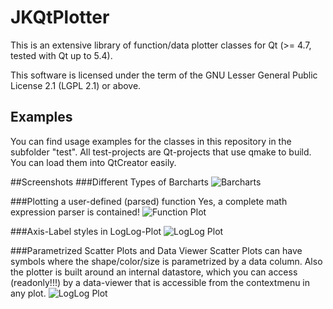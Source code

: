 # JKQtPlotter
This is an extensive library of function/data plotter classes for Qt (>= 4.7, tested with Qt up to 5.4).

This software is licensed under the term of the GNU Lesser General Public License 2.1 
(LGPL 2.1) or above. 

## Examples
You can find usage examples for the classes in this repository in the subfolder "test". All test-projects are Qt-projects that use qmake to build. You can load them into QtCreator easily.

##Screenshots
###Different Types of Barcharts
![Barcharts](https://raw.githubusercontent.com/jkriege2/JKQtPlotter/master/screenshots/screen_barcharts.png)

###Plotting a user-defined (parsed) function
Yes, a complete math expression parser is contained!
![Function Plot](https://raw.githubusercontent.com/jkriege2/JKQtPlotter/master/screenshots/screen_functionplot.png)

###Axis-Label styles in LogLog-Plot
![LogLog Plot](https://raw.githubusercontent.com/jkriege2/JKQtPlotter/master/screenshots/screen_loglog.png)


###Parametrized Scatter Plots and Data Viewer
Scatter Plots can have symbols where the shape/color/size is parametrized by a data column. Also the plotter is built around an internal datastore, which you can access (readonly!!!) by a data-viewer that is accessible from the contextmenu in any plot.
![LogLog Plot](https://raw.githubusercontent.com/jkriege2/JKQtPlotter/master/screenshots/screen_parmetrizedplots_datatable.png)


